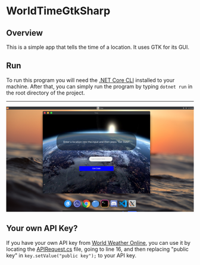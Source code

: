 # WorldTimeGtkSharp
## Overview
This is a simple app that tells the time of a location. It uses GTK for its GUI.
## Run
To run this program you will need the [.NET Core CLI](https://dotnet.microsoft.com/download) installed to your machine. After that, you can simply run the program by typing `dotnet run` in the root directory of the project.
***
![Example of the app](img/example.png)
## Your own API Key?
If you have your own API key from [World Weather Online](https://www.worldweatheronline.com/), you can use it by locating the [APIRequest.cs](https://github.com/tayinde/WorldTimeGtkSharp/blob/a3d80b67c8e91104a767ada1db395a04e8dc1aac/APIRequest.cs#L16) file, going to line 16, and then replacing "public key" in `key.setValue("public key");` to your API key.
